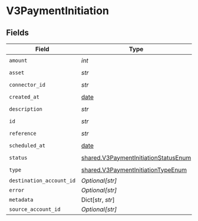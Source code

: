 # V3PaymentInitiation


## Fields

| Field                                                                                        | Type                                                                                         | Required                                                                                     | Description                                                                                  |
| -------------------------------------------------------------------------------------------- | -------------------------------------------------------------------------------------------- | -------------------------------------------------------------------------------------------- | -------------------------------------------------------------------------------------------- |
| `amount`                                                                                     | *int*                                                                                        | :heavy_check_mark:                                                                           | N/A                                                                                          |
| `asset`                                                                                      | *str*                                                                                        | :heavy_check_mark:                                                                           | N/A                                                                                          |
| `connector_id`                                                                               | *str*                                                                                        | :heavy_check_mark:                                                                           | N/A                                                                                          |
| `created_at`                                                                                 | [date](https://docs.python.org/3/library/datetime.html#date-objects)                         | :heavy_check_mark:                                                                           | N/A                                                                                          |
| `description`                                                                                | *str*                                                                                        | :heavy_check_mark:                                                                           | N/A                                                                                          |
| `id`                                                                                         | *str*                                                                                        | :heavy_check_mark:                                                                           | N/A                                                                                          |
| `reference`                                                                                  | *str*                                                                                        | :heavy_check_mark:                                                                           | N/A                                                                                          |
| `scheduled_at`                                                                               | [date](https://docs.python.org/3/library/datetime.html#date-objects)                         | :heavy_check_mark:                                                                           | N/A                                                                                          |
| `status`                                                                                     | [shared.V3PaymentInitiationStatusEnum](../../models/shared/v3paymentinitiationstatusenum.md) | :heavy_check_mark:                                                                           | N/A                                                                                          |
| `type`                                                                                       | [shared.V3PaymentInitiationTypeEnum](../../models/shared/v3paymentinitiationtypeenum.md)     | :heavy_check_mark:                                                                           | N/A                                                                                          |
| `destination_account_id`                                                                     | *Optional[str]*                                                                              | :heavy_minus_sign:                                                                           | N/A                                                                                          |
| `error`                                                                                      | *Optional[str]*                                                                              | :heavy_minus_sign:                                                                           | N/A                                                                                          |
| `metadata`                                                                                   | Dict[str, *str*]                                                                             | :heavy_minus_sign:                                                                           | N/A                                                                                          |
| `source_account_id`                                                                          | *Optional[str]*                                                                              | :heavy_minus_sign:                                                                           | N/A                                                                                          |
